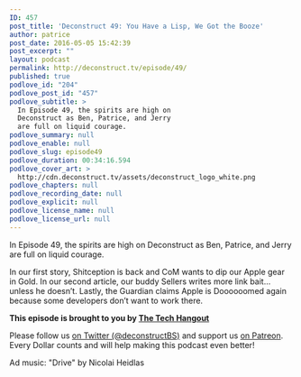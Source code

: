 ```yaml
---
ID: 457
post_title: 'Deconstruct 49: You Have a Lisp, We Got the Booze'
author: patrice
post_date: 2016-05-05 15:42:39
post_excerpt: ""
layout: podcast
permalink: http://deconstruct.tv/episode/49/
published: true
podlove_id: "204"
podlove_post_id: "457"
podlove_subtitle: >
  In Episode 49, the spirits are high on
  Deconstruct as Ben, Patrice, and Jerry
  are full on liquid courage.
podlove_summary: null
podlove_enable: null
podlove_slug: episode49
podlove_duration: 00:34:16.594
podlove_cover_art: >
  http://cdn.deconstruct.tv/assets/deconstruct_logo_white.png
podlove_chapters: null
podlove_recording_date: null
podlove_explicit: null
podlove_license_name: null
podlove_license_url: null
---
```

<p>In Episode 49, the spirits are high on Deconstruct as Ben, Patrice, and Jerry are full on liquid courage.</p>
<p>In our first story, Shitception is back and CoM wants to dip our Apple gear in Gold.  In our second article, our buddy Sellers writes more link bait… unless he doesn’t.  Lastly, the Guardian claims Apple is Doooooomed again because some developers don’t want to work there.</p>
<p><strong>This episode is brought to you by <a href="http://thetechhangout.com">The Tech Hangout</a></strong>
</p>
<p>
Please follow us <a href="http://twitter.com/deconstructBS">on Twitter (@deconstructBS)</a> and support us <a href="http://patreon.com/deconstruct">on Patreon</a>. Every Dollar counts and will help making this podcast even better!
</p>
<p>Ad music: "Drive" by Nicolai Heidlas</p>
